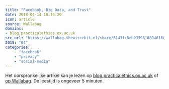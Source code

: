 ```yaml
---
title: "Facebook, Big Data, and Trust"
date: 2018-04-14 10:14:20
icon: article
source: Wallabag
domains:
- blog.practicalethics.ox.ac.uk
src_url: "https://wallabag.thewiserbit.nl/share/61411c8eb93396.88946168"
2018: "04"
categories:
    - "facebook"
    - "privacy"
    - "social-media"
---
```

Het oorspronkelijke artikel kan je lezen op [blog.practicalethics.ox.ac.uk](http://blog.practicalethics.ox.ac.uk/2018/04/facebook-big-data-and-the-trust-of-the-public/) of [op Wallabag](https://wallabag.thewiserbit.nl/share/61411c8eb93396.88946168). De leestijd is ongeveer 5 minuten.